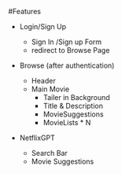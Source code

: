 #Features

- Login/Sign Up 
    - Sign In /Sign up Form
    - redirect to Browse Page
    
- Browse (after authentication)
    - Header
    - Main Movie
        - Tailer in Background
        - Title & Description
        - MovieSuggestions
        - MovieLists * N
- NetflixGPT   
    - Search Bar
    - Movie Suggestions
